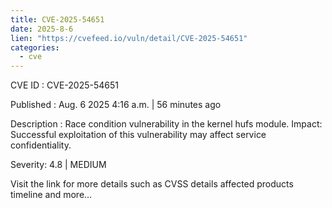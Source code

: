```yaml
--- 
title: CVE-2025-54651
date: 2025-8-6
lien: "https://cvefeed.io/vuln/detail/CVE-2025-54651"
categories:
  - cve
---
```


CVE ID : CVE-2025-54651

Published :  Aug. 6
2025
4:16 a.m. | 56 minutes ago

Description : Race condition vulnerability in the kernel hufs module.
Impact: Successful exploitation of this vulnerability may affect service confidentiality.

Severity: 4.8 | MEDIUM

Visit the link for more details
such as CVSS details
affected products
timeline
and more...
